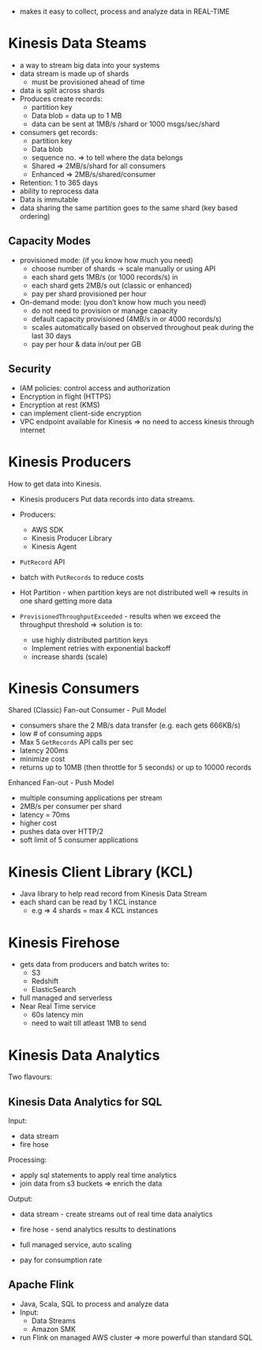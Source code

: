 - makes it easy to collect, process and analyze data in REAL-TIME

# Kinesis Data Steams

- a way to stream big data into your systems
- data stream is made up of shards
    - must be provisioned ahead of time
- data is split across shards
- Produces create records:
    - partition key
    - Data blob = data up to 1 MB
    - data can be sent at 1MB/s /shard or 1000 msgs/sec/shard
- consumers get records:
    - partition key
    - Data blob
    - sequence no. ⇒ to tell where the data belongs
    - Shared ⇒ 2MB/s/shard for all consumers
    - Enhanced ⇒ 2MB/s/shared/consumer
- Retention: 1 to 365 days
- ability to reprocess data
- Data is immutable
- data sharing the same partition goes to the same shard (key based ordering)

## Capacity Modes

- provisioned mode: (if you know how much you need)
    - choose number of shards → scale manually or using API
    - each shard gets 1MB/s (or 1000 records/s) in
    - each shard gets 2MB/s out (classic or enhanced)
    - pay per shard provisioned per hour
- On-demand mode: (you don’t know how much you need)
    - do not need to provision or manage capacity
    - default capacity provisioned (4MB/s in or 4000 records/s)
    - scales automatically based on observed throughout peak during the last 30 days
    - pay per hour & data in/out per GB

## Security

- IAM policies: control access and authorization
- Encryption in flight (HTTPS)
- Encryption at rest (KMS)
- can implement client-side encryption
- VPC endpoint available for Kinesis ⇒ no need to access kinesis through internet

# Kinesis Producers

How to get data into Kinesis.

- Kinesis producers Put data records into data streams.
- Producers:
    - AWS SDK
    - Kinesis Producer Library
    - Kinesis Agent
- `PutRecord` API
- batch with `PutRecords` to reduce costs
- Hot Partition - when partition keys are not distributed well ⇒ results in one shard getting more data
- `ProvisionedThroughputExceeded` - results when we exceed the throughput threshold ⇒ solution is to:
    
    - use highly distributed partition keys
    - Implement retries with exponential backoff
    - increase shards (scale)
    
      
    

# Kinesis Consumers

Shared (Classic) Fan-out Consumer - Pull Model


- consumers share the 2 MB/s data transfer (e.g. each gets 666KB/s)
- low # of consuming apps
- Max 5 `GetRecords` API calls per sec
- latency 200ms
- minimize cost
- returns up to 10MB (then throttle for 5 seconds) or up to 10000 records

  

Enhanced Fan-out - Push Model


- multiple consuming applications per stream
- 2MB/s per consumer per shard
- latency = 70ms
- higher cost
- pushes data over HTTP/2
- soft limit of 5 consumer applications

# Kinesis Client Library (KCL)

- Java library to help read record from Kinesis Data Stream
- each shard can be read by 1 KCL instance
    - e.g ⇒ 4 shards = max 4 KCL instances

# Kinesis Firehose

- gets data from producers and batch writes to:
    - S3
    - Redshift
    - ElasticSearch
- full managed and serverless
- Near Real Time service
    - 60s latency min
    - need to wait till atleast 1MB to send

# Kinesis Data Analytics

Two flavours:

## Kinesis Data Analytics for SQL

Input:

- data stream
- fire hose

Processing:

- apply sql statements to apply real time analytics
- join data from s3 buckets ⇒ enrich the data

Output:

- data stream - create streams out of real time data analytics
- fire hose - send analytics results to destinations

  

- full managed service, auto scaling
- pay for consumption rate

## Apache Flink

- Java, Scala, SQL to process and analyze data
- Input:
    - Data Streams
    - Amazon SMK
- run Flink on managed AWS cluster ⇒ more powerful than standard SQL
